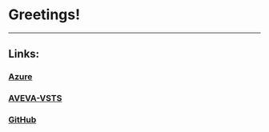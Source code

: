 # Greetings!

---

## Links:

### [Azure](https://portal.azure.com)

### [AVEVA-VSTS](https://dev.azure.com/AVEVA-VSTS)

### [GitHub](https://github.com)
